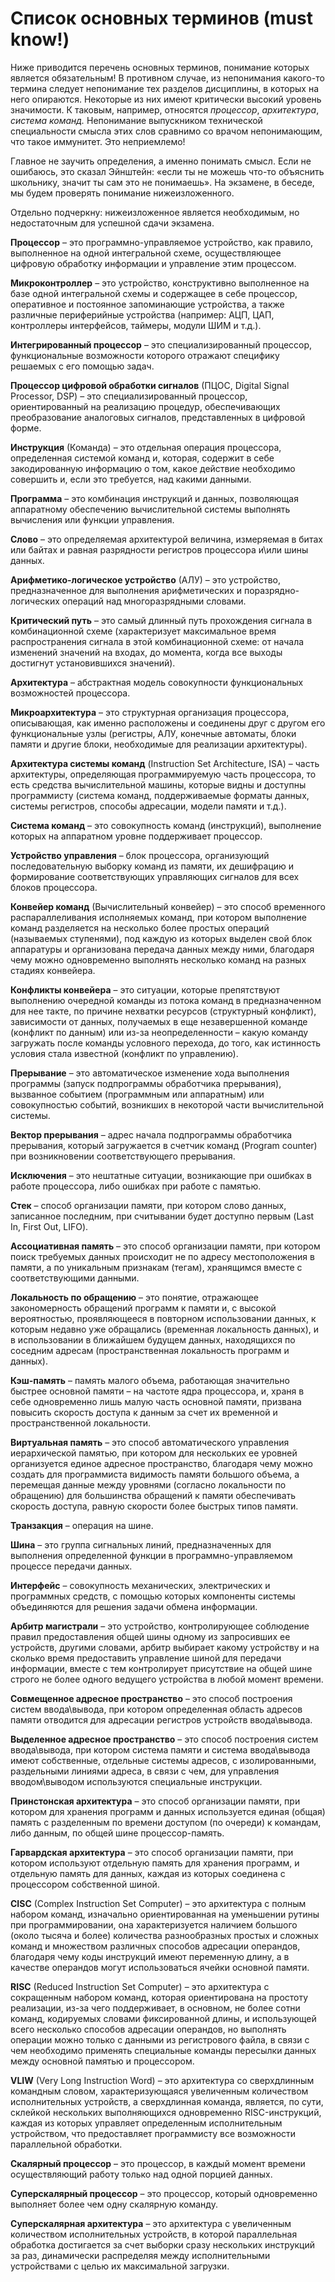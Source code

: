 # Список основных терминов (must know!)

Ниже приводится перечень основных терминов, понимание которых является обязательным! В противном случае, из непонимания какого-то термина следует непонимание тех разделов дисциплины, в которых на него опираются. Некоторые из них имеют критически высокий уровень значимости. К таковым, например, относятся *процессор*, *архитектура*, *система команд.* Непонимание выпускником технической специальности смысла этих слов сравнимо со врачом непонимающим, что такое иммунитет. Это неприемлемо!

Главное не заучить определения, а именно понимать смысл. Если не ошибаюсь, это сказал Эйнштейн: «если ты не можешь что-то объяснить школьнику, значит ты сам это не понимаешь». На экзамене, в беседе, мы будем проверять понимание нижеизложенного.

Отдельно подчеркну: нижеизложенное является необходимым, но недостаточным для успешной сдачи экзамена.

**Процессор** – это программно-управляемое устройство, как правило, выполненное на одной интегральной схеме, осуществляющее цифровую обработку информации и управление этим процессом.

**Микроконтроллер** – это устройство, конструктивно выполненное на базе одной интегральной схемы и содержащее в себе процессор, оперативное и постоянное запоминающие устройства, а также различные периферийные устройства (например: АЦП, ЦАП, контроллеры интерфейсов, таймеры, модули ШИМ и т.д.).

**Интегрированный процессор** – это специализированный процессор, функциональные возможности которого отражают специфику решаемых с его помощью задач.

**Процессор цифровой обработки сигналов** (ПЦОС, Digital Signal Processor, DSP) – это специализированный процессор, ориентированный на реализацию процедур, обеспечивающих преобразование аналоговых сигналов, представленных в цифровой форме.

**Инструкция** (Команда) – это отдельная операция процессора, определенная системой команд и, которая, содержит в себе закодированную информацию о том, какое действие необходимо совершить и, если это требуется, над какими данными.

**Программа** – это комбинация инструкций и данных, позволяющая аппаратному обеспечению вычислительной системы выполнять вычисления или функции управления.

**Слово** – это определяемая архитектурой величина, измеряемая в битах или байтах и равная разрядности регистров процессора и\или шины данных.

**Арифметико-логическое устройство** (АЛУ) – это устройство, предназначенное для выполнения арифметических и поразрядно-логических операций над многоразрядными словами.

**Критический путь** – это самый длинный путь прохождения сигнала в комбинационной схеме (характеризует максимальное время распространения сигнала в этой комбинационной схеме: от начала изменений значений на входах, до момента, когда все выходы достигнут установившихся значений).

**Архитектура** – абстрактная модель совокупности функциональных возможностей процессора.

**Микроархитектура** – это структурная организация процессора, описывающая, как именно расположены и соединены друг с другом его функциональные узлы (регистры, АЛУ, конечные автоматы, блоки памяти и другие блоки, необходимые для реализации архитектуры).

**Архитектура системы команд** (Instruction Set Architecture, ISA) – часть архитектуры, определяющая программируемую часть процессора, то есть средства вычислительной машины, которые видны и доступны программисту (система команд, поддерживаемые форматы данных, системы регистров, способы адресации, модели памяти и т.д.).

**Система команд** – это совокупность команд (инструкций), выполнение которых на аппаратном уровне поддерживает процессор.

**Устройство управления** – блок процессора, организующий последовательную выборку команд из памяти, их дешифрацию и формирование соответствующих управляющих сигналов для всех блоков процессора.

**Конвейер команд** (Вычислительный конвейер) – это способ временного распараллеливания исполняемых команд, при котором выполнение команд разделяется на несколько более простых операций (называемых ступенями), под каждую из которых выделен свой блок аппаратуры и организована передача данных между ними, благодаря чему можно одновременно выполнять несколько команд на разных стадиях конвейера. 

**Конфликты конвейера** – это ситуации, которые препятствуют выполнению очередной команды из потока команд в предназначенном для нее такте, по причине нехватки ресурсов (структурный конфликт), зависимости от данных, получаемых в еще незавершенной команде (конфликт по данным) или из-за неопределенности – какую команду загружать после команды условного перехода, до того, как истинность условия стала известной (конфликт по управлению).

**Прерывание** – это автоматическое изменение хода выполнения программы (запуск подпрограммы обработчика прерывания), вызванное событием (программным или аппаратным) или совокупностью событий, возникших в некоторой части вычислительной системы.

**Вектор прерывания** – адрес начала подпрограммы обработчика прерывания, который загружается в счетчик команд (Program counter) при возникновении соответствующего прерывания.

**Исключения** – это нештатные ситуации, возникающие при ошибках в работе процессора, либо ошибках при работе с памятью.

**Стек** – способ организации памяти, при котором слово данных, записанное последним, при считывании будет доступно первым (Last In, First Out, LIFO).

**Ассоциативная память** – это способ организации памяти, при котором поиск требуемых данных происходит не по адресу местоположения в памяти, а по уникальным признакам (тегам), хранящимся вместе с соответствующими данными.

**Локальность по обращению** – это понятие, отражающее закономерность обращений программ к памяти и, с высокой вероятностью, проявляющееся в повторном использовании данных, к которым недавно уже обращались (временная локальность данных), и в использовании в ближайшем будущем данных, находящихся по соседним адресам (пространственная локальность программ и данных).

**Кэш-память** – память малого объема, работающая значительно быстрее основной памяти – на частоте ядра процессора, и, храня в себе одновременно лишь малую часть основной памяти, призвана повысить скорость доступа к данным за счет их временной и пространственной локальности.

**Виртуальная память** – это способ автоматического управления иерархической памятью, при котором для нескольких ее уровней организуется единое адресное пространство, благодаря чему можно создать для программиста видимость памяти большого объема, а перемещая данные между уровнями (согласно локальности по обращению) для большинства обращений к памяти обеспечивать скорость доступа, равную скорости более быстрых типов памяти.

**Транзакция** – операция на шине.

**Шина** – это группа сигнальных линий, предназначенных для выполнения определенной функции в программно-управляемом процессе передачи данных.

**Интерфейс** – совокупность механических, электрических и программных средств, с помощью которых компоненты системы объединяются для решения задачи обмена информации.

**Арбитр магистрали** – это устройство, контролирующее соблюдение правил предоставления общей шины одному из запросивших ее устройств, другими словами, арбитр выбирает какому устройству и на сколько время предоставить управление шиной для передачи информации, вместе с тем контролирует присутствие на общей шине строго не более одного ведущего устройства в любой момент времени.

**Совмещенное адресное пространство** – это способ построения систем ввода\вывода, при котором определенная область адресов памяти отводится для адресации регистров устройств ввода\вывода.

**Выделенное адресное пространство** – это способ построения систем ввода\вывода, при котором система памяти и система ввода\вывода имеют собственные, отдельные системы адресов, с изолированными, раздельными линиями адреса, в связи с чем, для управления вводом\выводом используются специальные инструкции.

**Принстонская архитектура** – это способ организации памяти, при котором для хранения программ и данных используется единая (общая) память с разделенным по времени доступом (по очереди) к командам, либо данным, по общей шине процессор-память.

**Гарвардская архитектура** – это способ организации памяти, при котором используют отдельную память для хранения программ, и отдельную память для данных, каждая из которых соединена с процессором собственной шиной.

**CISC** (Complex Instruction Set Computer) – это архитектура с полным набором команд, изначально ориентированная на уменьшении рутины при программировании, она характеризуется наличием большого (около тысяча и более) количества разнообразных простых и сложных команд и множеством различных способов адресации операндов, благодаря чему коды инструкций имеют переменную длину, а в качестве операндов могут использоваться ячейки основной памяти.

**RISC** (Reduced Instruction Set Computer) – это архитектура с сокращенным набором команд, которая ориентирована на простоту реализации, из-за чего поддерживает, в основном, не более сотни команд, кодируемых словами фиксированной длины, и использующей всего несколько способов адресации операндов, но выполнять операции можно только с данными из регистрового файла, в связи с чем необходимо применять специальные команды пересылки данных между основной памятью и процессором.

**VLIW** (Very Long Instruction Word) – это архитектура со сверхдлинным командным словом, характеризующаяся увеличенным количеством исполнительных устройств, а сверхдлинная команда, является, по сути, склейкой нескольких выполняющихся одновременно RISC-инструкций, каждая из которых управляет определенным исполнительным устройством, что предоставляет программисту все возможности параллельной обработки.

**Скалярный процессор** – это процессор, в каждый момент времени осуществляющий работу только над одной порцией данных.

**Суперскалярный процессор** – это процессор, который одновременно выполняет более чем одну скалярную команду.

**Суперскалярная архитектура** – это архитектура с увеличенным количеством исполнительных устройств, в которой параллельная обработка достигается за счет выборки сразу нескольких инструкций за раз, динамически распределяя между исполнительными устройствами с целью их максимальной загрузки.
